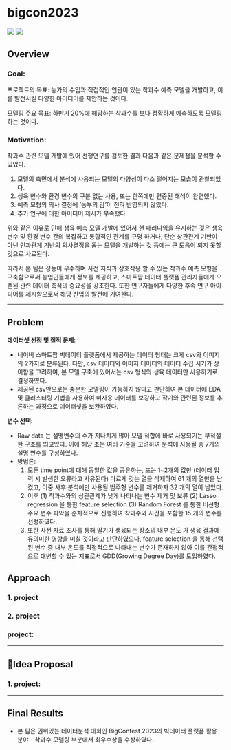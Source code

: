 # bigcon2023

<div>
<img src="https://img.shields.io/badge/PyTorch-EE4C2C?style=for-the-badge&logo=Pytorch&logoColor=white">
<img src="https://img.shields.io/badge/Python-3776AB?style=for-the-badge&logo=Python&logoColor=white">

</div>

## Overview

### Goal:

프로젝트의 목표: 농가의 수입과 직접적인 연관이 있는 착과수 예측 모델을 개발하고, 이를 발전시킬 다양한 아이디어를 제안하는 것이다.

모델링 주요 목표: 하반기 20%에 해당하는 착과수를 보다 정확하게 예측하도록 모델링하는 것이다. 

### Motivation:

착과수 관련 모델 개발에 있어 선행연구를 검토한 결과 다음과 같은 문제점을 분석할 수 있었다. 
1. 모델의 측면에서 분석에 사용되는 모델의 다양성이 다소 떨어지는 모습이 관찰되었다.
2. 생육 변수와 환경 변수의 구분 없는 사용, 또는 한쪽에만 편중된 해석이 완연했다.
3. 예측 모형의 의사 결정에 ’농부의 감’이 전혀 반영되지 않았다.
4. 추가 연구에 대한 아이디어 제시가 부족했다.

위와 같은 이유로 인해 생육 예측 모델 개발에 있어서 현 패러다임을 유지하는 것은 생육 변수 및 환경 변수 간의 복잡하고 통합적인 관계를 규명 하거나, 단순 상관관계 기반이 아닌 인과관계 기반의 의사결정을 돕는 모델을 개발하는 것 등에는 큰 도움이 되지 못할 것으로 사료된다. 

따라서 본 팀은 성능이 우수하며 사전 지식과 상호작용 할 수 있는 착과수 예측 모형을 구축함으로써 농업인들에게 정보를 제공하고, 스마트팜 데이터 플랫폼 관리자들에게 오픈된 관련 데이터 축적의 중요성을 강조한다. 또한 연구자들에게 다양한 후속 연구 아이디어를 제시함으로써 해당 산업의 발전에 기여한다.


---

## Problem

**데이터셋 선정 및 질적 문제**: 

- 네이버 스마트팜 빅데이터 플랫폼에서 제공하는 데이터 형태는 크게 csv와 이미지의 2가지로 분류된다. 다만, csv 데이터와 이미지 데이터의 데이터 수집 시기가 상이함을 고려하여, 본 모델 구축에 있어서는 csv 형식의 생육 데이터만 사용하기로 결정하였다.
- 제공된 csv만으로는 충분한 모델링이 가능하지 않다고 판단하여 본 데이터에 EDA 및 클러스터링 기법을 사용하여 미사용 데이터를 보강하고 작기와 관련된 정보를 추론하는 과정으로 데이터셋을 보완하였다.

**변수 선택**:   
- Raw data 는 설명변수의 수가 지나치게 많아 모델 적합에 바로 사용되기는 부적절한 구조를 띄고있다. 이에 해당 조는 여러 기준을 고려하여 분석에 사용될 총 7개의 설명 변수를 구성하였다.
- 방법론:
  1. 모든 time point에 대해 동일한 값을 공유하는, 또는 1~2개의 값만 (데이터 입력 시 발생한 오류라고 사유된다) 다르게 갖는 열을 삭제하여 61 개의 열만을 남겼고, 이중 사후 분석에만 사용될 범주형 변수를 제거하자 32 개의 열이 남았다.
  2. 이후 (1) 착과수와의 상관관계가 낮게 나타나는 변수 제거 및 보류 (2) Lasso regression 을 통한 feature selection (3) Random Forest 를 통한 비선형 주요 변수 파악을 순차적으로 진행하여 착과수와 시간을 포함한 15 개의 변수를 선정하였다.
  3. 또한 사전 자료 조사를 통해 딸기가 생육되는 장소의 내부 온도 가 생육 결과에 유의미한 영향을 미칠 것이라고 판단하였으나, feature selection 을 통해 선택된 변수 중 내부 온도를 직접적으로 나타내는 변수가 존재하지 않아 이를 간접적으로 대변할 수 있는 지표로서 GDD(Growing Degree Day)를 도입하였다.


## Approach

### 1. **project**


### 2. **project**

### **project**:

---

## Idea Proposal


### 1. **project**:


---

## Final Results

- 본 팀은 권위있는 데이터분석 대회인 BigContest 2023의 빅테이터 플랫폼 활용 분야 - 착과수 모델링 부분에서 최우수상을 수상하였다. 

